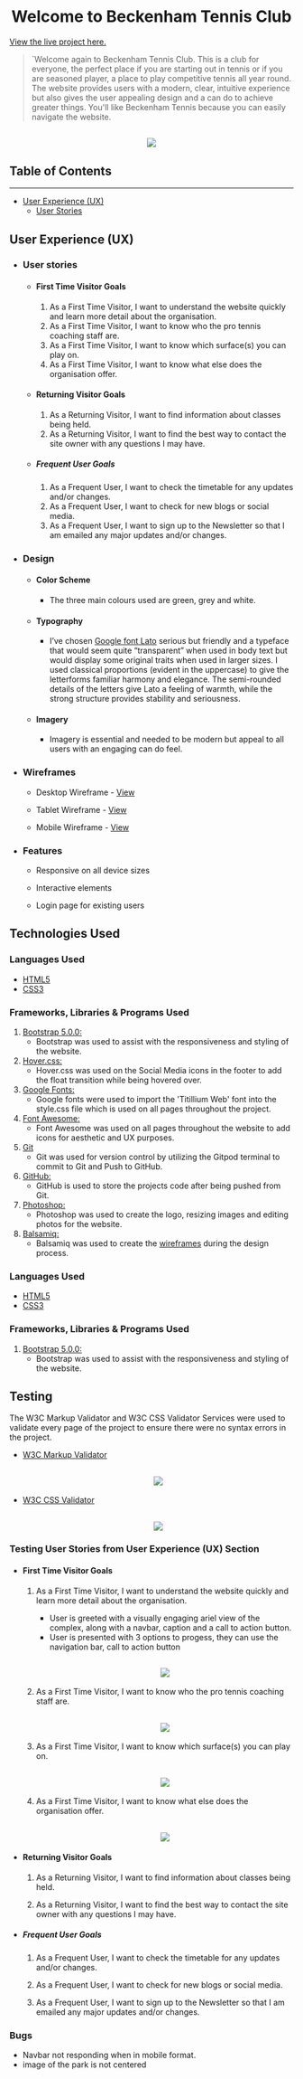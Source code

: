 <h1 align="center">Welcome to Beckenham Tennis Club</h1> 

[View the live project here.](https://philipwilliams0.github.io/BeckenhamTennisBTC/)


> `Welcome again to Beckenham Tennis Club. This is a club for everyone, the perfect place if you are starting out in tennis or if you are seasoned player, a place to play competitive tennis all year round. The website provides users with a modern, clear, intuitive experience but also gives the user appealing design and a can do to achieve greater things. You'll like Beckenham Tennis because you can easily navigate the website.  

<h2 align="center"><img src="https://i.ibb.co/TYvTXz1/Example-CI.png"></h2>

## Table of Contents
___

- [User Experience (UX)](#User-Experience-(UX))
   - [User Stories](#user-stories)


## User Experience (UX)
-   ### User stories
      - #### First Time Visitor Goals
         1. As a First Time Visitor, I want to understand the website quickly and learn more detail about the organisation. 
         2. As a First Time Visitor, I want to know who the pro tennis coaching staff are.  
         3. As a First Time Visitor, I want to know which surface(s) you can play on.
         5. As a First Time Visitor, I want to know what else does the organisation offer. 

      - #### Returning Visitor Goals
         1. As a Returning Visitor, I want to find information about classes being held. 
         2. As a Returning Visitor, I want to find the best way to contact the site owner with any questions I may have. 

      - ##### Frequent User Goals
         1. As a Frequent User, I want to check the timetable for any updates and/or changes. 
         2. As a Frequent User, I want to check for new blogs or social media.  
         3. As a Frequent User, I want to sign up to the Newsletter so that I am emailed any major updates and/or changes. 

   - ###  Design 
     
      - #### Color Scheme 
         -   The three main colours used are green, grey and white. 
   
      - #### Typography
         - I’ve chosen [Google font Lato](https://fonts.google.com/specimen/Lato?preview.text_type=custom#about) serious but friendly and a typeface that would seem quite “transparent” when used in body text but would display some original traits when used in larger sizes. I used classical proportions (evident in the uppercase) to give the letterforms familiar harmony and elegance. The semi-rounded details of the letters give Lato a feeling of warmth, while the strong structure provides stability and seriousness.
    
      - #### Imagery
         - Imagery is essential and needed to be modern but appeal to all users with an engaging can do feel.   

   -   ### Wireframes
         - Desktop Wireframe - [View](https://github.com/PhilipWilliams0/BeckenhamTennisBTC/blob/main/assets/wireframe/Desktop%20Wireframe%20BTC.pdf)

         - Tablet Wireframe - [View](https://github.com/PhilipWilliams0/BeckenhamTennisBTC/blob/main/assets/wireframe/tablet%20Wireframe%20BTC.pdf)

         - Mobile Wireframe - [View](https://github.com/PhilipWilliams0/BeckenhamTennisBTC/blob/main/assets/wireframe/mobile%20Wireframe%20BTC.pdf)

   - ### Features 

      -   Responsive on all device sizes

      -   Interactive elements

      -   Login page for existing users


## Technologies Used

### Languages Used

-   [HTML5](https://en.wikipedia.org/wiki/HTML5)
-   [CSS3](https://en.wikipedia.org/wiki/Cascading_Style_Sheets)

### Frameworks, Libraries & Programs Used

1. [Bootstrap 5.0.0:](https://getbootstrap.com/docs/5.0/getting-started/introduction/)
    - Bootstrap was used to assist with the responsiveness and styling of the website.
1. [Hover.css:](https://ianlunn.github.io/Hover/)
    - Hover.css was used on the Social Media icons in the footer to add the float transition while being hovered over.
1. [Google Fonts:](https://fonts.google.com/)
    - Google fonts were used to import the 'Titillium Web' font into the style.css file which is used on all pages throughout the project.
1. [Font Awesome:](https://fontawesome.com/)
    - Font Awesome was used on all pages throughout the website to add icons for aesthetic and UX purposes.
1. [Git](https://git-scm.com/)
    - Git was used for version control by utilizing the Gitpod terminal to commit to Git and Push to GitHub.
1. [GitHub:](https://github.com/)
    - GitHub is used to store the projects code after being pushed from Git.
1. [Photoshop:](https://www.adobe.com/ie/products/photoshop.html)
    - Photoshop was used to create the logo, resizing images and editing photos for the website.
1. [Balsamiq:](https://balsamiq.com/)
    - Balsamiq was used to create the [wireframes](https://github.com/PhilipWilliams0/BeckenhamTennisBTC/tree/main/assets/wireframe) during the design process.

### Languages Used

   - [HTML5](https://en.wikipedia.org/wiki/HTML5)
   - [CSS3](https://en.wikipedia.org/wiki/Cascading_Style_Sheets)

### Frameworks, Libraries & Programs Used 

1. [Bootstrap 5.0.0:](https://getbootstrap.com/docs/5.0/getting-started/introduction/)
    - Bootstrap was used to assist with the responsiveness and styling of the website.

## Testing

The W3C Markup Validator and W3C CSS Validator Services were used to validate every page of the project to ensure there were no syntax errors in the project.

-   [W3C Markup Validator](https://jigsaw.w3.org/css-validator/#validate_by_input)

    <h2 align="center"><img src="assets/testing/Code/index Nu Html Checker.png"></h2>


-   [W3C CSS Validator](https://jigsaw.w3.org/css-validator/#validate_by_input) 

    <h2 align="center"><img src="assets/testing/Code/styles CSS Validator.png"></h2>

### Testing User Stories from User Experience (UX) Section

- #### First Time Visitor Goals
    1. As a First Time Visitor, I want to understand the website quickly and learn more detail about the organisation. 

        - User is greeted with a visually engaging ariel view of the complex, along with a navbar, caption and a call to action button.  
        - User is presented with 3 options to progess, they can use the navigation bar, call to action button 
        <h2 align="center"><img src="assets/testing/UX/ux test 1.png"></h2>

    2. As a First Time Visitor, I want to know who the pro tennis coaching staff are.  

        <h2 align="center"><img src="assets/testing/UX/ux test 2.png"></h2>

    3. As a First Time Visitor, I want to know which surface(s) you can play on.

        <h2 align="center"><img src="assets/testing/UX/ux test 3.png"></h2>

    4. As a First Time Visitor, I want to know what else does the organisation offer. 

        <h2 align="center"><img src="assets/testing/UX/ux test 4.png"></h2>



- #### Returning Visitor Goals
    1. As a Returning Visitor, I want to find information about classes being held. 


    2. As a Returning Visitor, I want to find the best way to contact the site owner with any questions I may have. 


- ##### Frequent User Goals
    1. As a Frequent User, I want to check the timetable for any updates and/or changes. 


    2. As a Frequent User, I want to check for new blogs or social media.  


    3. As a Frequent User, I want to sign up to the Newsletter so that I am emailed any major updates and/or changes. 

### Bugs 

- Navbar not responding when in mobile format.  
- image of the park is not centered 
